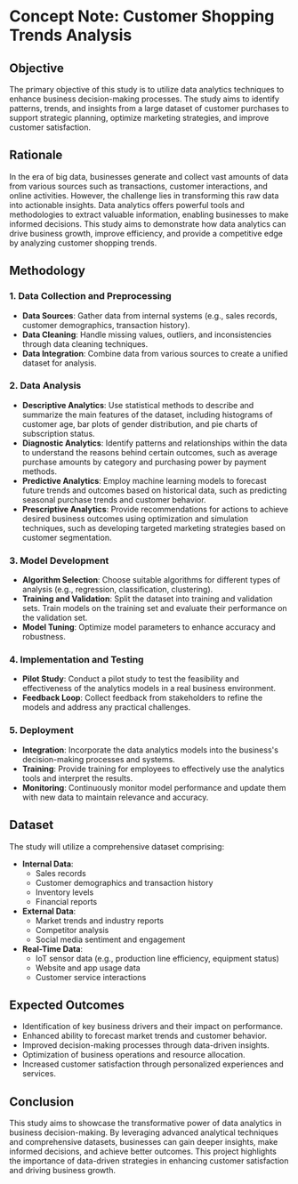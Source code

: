 # Concept Note: Customer Shopping Trends Analysis

## Objective
The primary objective of this study is to utilize data analytics techniques to enhance business decision-making processes. The study aims to identify patterns, trends, and insights from a large dataset of customer purchases to support strategic planning, optimize marketing strategies, and improve customer satisfaction.

## Rationale
In the era of big data, businesses generate and collect vast amounts of data from various sources such as transactions, customer interactions, and online activities. However, the challenge lies in transforming this raw data into actionable insights. Data analytics offers powerful tools and methodologies to extract valuable information, enabling businesses to make informed decisions. This study aims to demonstrate how data analytics can drive business growth, improve efficiency, and provide a competitive edge by analyzing customer shopping trends.

## Methodology

### 1. Data Collection and Preprocessing
- **Data Sources**: Gather data from internal systems (e.g., sales records, customer demographics, transaction history).
- **Data Cleaning**: Handle missing values, outliers, and inconsistencies through data cleaning techniques.
- **Data Integration**: Combine data from various sources to create a unified dataset for analysis.

### 2. Data Analysis
- **Descriptive Analytics**: Use statistical methods to describe and summarize the main features of the dataset, including histograms of customer age, bar plots of gender distribution, and pie charts of subscription status.
- **Diagnostic Analytics**: Identify patterns and relationships within the data to understand the reasons behind certain outcomes, such as average purchase amounts by category and purchasing power by payment methods.
- **Predictive Analytics**: Employ machine learning models to forecast future trends and outcomes based on historical data, such as predicting seasonal purchase trends and customer behavior.
- **Prescriptive Analytics**: Provide recommendations for actions to achieve desired business outcomes using optimization and simulation techniques, such as developing targeted marketing strategies based on customer segmentation.

### 3. Model Development
- **Algorithm Selection**: Choose suitable algorithms for different types of analysis (e.g., regression, classification, clustering).
- **Training and Validation**: Split the dataset into training and validation sets. Train models on the training set and evaluate their performance on the validation set.
- **Model Tuning**: Optimize model parameters to enhance accuracy and robustness.

### 4. Implementation and Testing
- **Pilot Study**: Conduct a pilot study to test the feasibility and effectiveness of the analytics models in a real business environment.
- **Feedback Loop**: Collect feedback from stakeholders to refine the models and address any practical challenges.

### 5. Deployment
- **Integration**: Incorporate the data analytics models into the business's decision-making processes and systems.
- **Training**: Provide training for employees to effectively use the analytics tools and interpret the results.
- **Monitoring**: Continuously monitor model performance and update them with new data to maintain relevance and accuracy.

## Dataset
The study will utilize a comprehensive dataset comprising:
- **Internal Data**:
  - Sales records
  - Customer demographics and transaction history
  - Inventory levels
  - Financial reports
- **External Data**:
  - Market trends and industry reports
  - Competitor analysis
  - Social media sentiment and engagement
- **Real-Time Data**:
  - IoT sensor data (e.g., production line efficiency, equipment status)
  - Website and app usage data
  - Customer service interactions

## Expected Outcomes
- Identification of key business drivers and their impact on performance.
- Enhanced ability to forecast market trends and customer behavior.
- Improved decision-making processes through data-driven insights.
- Optimization of business operations and resource allocation.
- Increased customer satisfaction through personalized experiences and services.

## Conclusion
This study aims to showcase the transformative power of data analytics in business decision-making. By leveraging advanced analytical techniques and comprehensive datasets, businesses can gain deeper insights, make informed decisions, and achieve better outcomes. This project highlights the importance of data-driven strategies in enhancing customer satisfaction and driving business growth.
